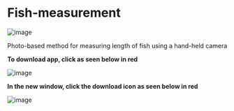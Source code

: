 # Fish-measurement
![image](https://github.com/torejo66/Fish-measurement/assets/128371032/e1b3b082-8239-4817-b3b7-296874887290)

Photo-based method for measuring length of fish using a hand-held camera

**To download app, click as seen below in red**


![image](https://github.com/torejo66/Fish-measurement/assets/128371032/52b11bde-5034-41cb-ae72-31c226376b53)

**In the new window, click the download icon as seen below in red**


![image](https://github.com/torejo66/Fish-measurement/assets/128371032/c78cea27-f8c6-4591-a5e4-e5f486536b08)
